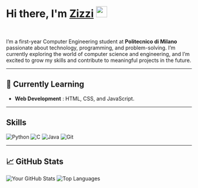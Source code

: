 <h1><b>Hi there, I'm </b><a href="https://github.com/zizzii">Zizzi</a> <img src="https://media.giphy.com/media/hvRJCLFzcasrR4ia7z/giphy.gif" width="30"></h1>
<br>

I’m a first-year Computer Engineering student at **Politecnico di Milano** passionate about technology, programming, and problem-solving. I’m currently exploring the world of computer science and engineering, and I’m excited to grow my skills and contribute to meaningful projects in the future.

--- 

## 🌱 Currently Learning
- **Web Development** : HTML, CSS, and JavaScript.

---

## Skills

![Python](https://img.shields.io/badge/Python-3776AB?style=for-the-badge&logo=python&logoColor=white)
![C](https://img.shields.io/badge/C-00599C?style=for-the-badge&logo=c&logoColor=white)
![Java](https://img.shields.io/badge/Java-ED8B00?style=for-the-badge&logo=openjdk&logoColor=white)
![Git](https://img.shields.io/badge/Git-F05032?style=for-the-badge&logo=git&logoColor=white)

---

## 📈 GitHub Stats

![Your GitHub Stats](https://github-readme-stats.vercel.app/api?username=zizzii&show_icons=true&theme=radical)
![Top Languages](https://github-readme-stats.vercel.app/api/top-langs/?username=zizzii&layout=compact&theme=radical)


